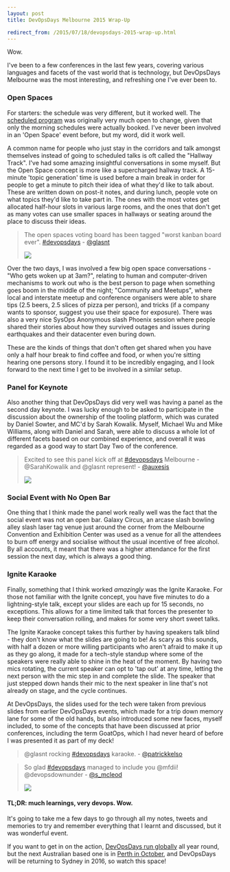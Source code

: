 ```yaml
---
layout: post
title: DevOpsDays Melbourne 2015 Wrap-Up

redirect_from: /2015/07/18/devopsdays-2015-wrap-up.html
---
```



Wow. 

I've been to a few conferences in the last few years, covering various languages and facets of the vast world that is technology, but DevOpsDays Melbourne was the most interesting, and refreshing one I've ever been to. 


### Open Spaces

For starters: the schedule was very different, but it worked well. The [scheduled program](http://www.devopsdays.org/events/2015-melbourne/program/) was originally very much open to change, given that only the morning schedules were actually booked. I've never been involved in an 'Open Space' event before, but my word, did it work well. 

A common name for people who just stay in the corridors and talk amongst themselves instead of going to scheduled talks is oft called the "Hallway Track". I've had some amazing insightful conversations in some myself. But the Open Space concept is more like a supercharged hallway track. A 15-minute 'topic generation' time is used before a main break in order for people to get a minute to pitch their idea of what they'd like to talk about. These are written down on post-it notes, and during lunch, people vote on what topics they'd like to take part in. The ones with the most votes get allocated half-hour slots in various large rooms, and the ones that don't get as many votes can use smaller spaces in hallways or seating around the place to discuss their ideas. 

 > The open spaces voting board has been tagged "worst kanban board ever". [#devopsdays](https://twitter.com/hashtag/devopsdays?src=hash) - [@glasnt](https://twitter.com/glasnt/status/621891806754549761)
 > 
 > <img src="https://pbs.twimg.com/media/CKFnTJKUwAIQLUL.jpg" />

Over the two days, I was involved a few big open space conversations - "Who gets woken up at 3am?", relating to human and computer-driven mechanisms to work out who is the best person to page when something goes boom in the middle of the night; "Community and Meetups", where local and interstate meetup and conference organisers were able to share tips (2.5 beers, 2.5 slices of pizza per person), and tricks (if a company wants to sponsor, suggest you use their space for exposure). There was also a very nice SysOps Anonymous slash Phoenix session where people shared their stories about how they survived outages and issues during earthquakes and their datacenter even buring down. 

These are the kinds of things that don't often get shared when you have only a half hour break to find coffee and food, or when you're sitting hearing one persons story. I found it to be incredibly engaging, and I look forward to the next time I get to be involved in a similar setup. 

### Panel for Keynote

Also another thing that DevOpsDays did very well was having a panel as the second day keynote. I was lucky enough to be asked to participate in the discussion about the ownership of the tooling platform, which was curated by Daniel Sowter, and MC'd by Sarah Kowalik. Myself, Michael Wu and Mike Williams, along with Daniel and Sarah, were able to discuss a whole lot of different facets based on our combined experience, and overall it was regarded as a good way to start Day Two of the conference.


 > Excited to see this panel kick off at [#devopsdays](https://twitter.com/hashtag/devopsdays?src=hash) Melbourne - @SarahKowalik and @glasnt represent! - [@auxesis](https://twitter.com/auxesis/status/621820255241793536)
 > 
 > <img src="https://pbs.twimg.com/media/CKEmN0zUwAAsYcJ.jpg"/>

### Social Event with No Open Bar

One thing that I think made the panel work really well was the fact that the social event was not an open bar. Galaxy Circus, an arcase slash bowling alley slash laser tag venue just around the corner from the Melbourne Convention and Exhibition Center was used as a venue for all the attendees to burn off energy and socialise without the usual incentive of free alcohol. By all accounts, it meant that there was a higher attendance for the first session the next day, which is always a good thing. 

### Ignite Karaoke

Finally, something that I think worked *amazingly* was the Ignite Karaoke. For those not familiar with the Ignite concept, you have five minutes to do a lightning-style talk, except your slides are each up for 15 seconds, no exceptions. This allows for a time limited talk that forces the presenter to keep their conversation rolling, and makes for some very short sweet talks. 

The Ignite Karaoke concept takes this further by having speakers talk blind - they don't know what the slides are going to be! As scary as this sounds, with half a dozen or more willing participants who aren't afraid to make it up as they go along, it made for a tech-style standup where some of the speakers were really able to shine in the heat of the moment. By having two mics rotating, the current speaker can opt to 'tap out' at any time, letting the next person with the mic step in and complete the slide. The speaker that just stepped down hands their mic to the next speaker in line that's not already on stage, and the cycle continues. 

At DevOpsDays, the slides used for the tech were taken from previous slides from earlier DevOpsDays events, which made for a trip down memory lane for some of the old hands, but also introduced some new faces, myself included, to some of the concepts that have been discussed at prior conferences, including the term GoatOps, which I had never heard of before I was presented it as part of my deck!

 > @glasnt rocking [#devopsdays](https://twitter.com/hashtag/devopsdays?src=hash) karaoke. - [@patrickkelso](https://twitter.com/patrickkelso/status/621898685182423040)

 > So glad [#devopsdays](https://twitter.com/hashtag/devopsdays?src=hash) managed to include you @mfdii! @devopsdownunder - [@s_mcleod](https://twitter.com/s_mcleod/status/621899282757464064)
 > 
 > <img src="https://pbs.twimg.com/media/CKFuGkdUwAkPlbr.jpg" />

#### TL;DR: much learnings, very devops. Wow. 

It's going to take me a few days to go through all my notes, tweets and memories to try and remember everything that I learnt and discussed, but it was wonderful event. 

If you want to get in on the action, [DevOpsDays run globally](http://www.devopsdays.org/events/) all year round, but the next Australian based one is in [Perth in October](http://www.devopsdays.org/events/2015-perth/), and DevOpsDays will be returning to Sydney in 2016, so watch this space! 


